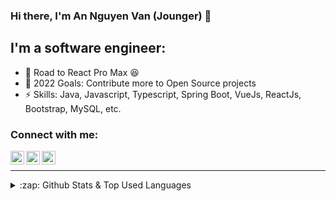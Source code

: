 ### Hi there, I'm An Nguyen Van (Jounger) 👋

<!--
**jounger/jounger** is a ✨ _special_ ✨ repository because its `README.md` (this file) appears on your GitHub profile.
-->

## I'm a software engineer:

- 🌱 Road to React Pro Max 😆
- 🥅 2022 Goals: Contribute more to Open Source projects
- ⚡ Skills: Java, Javascript, Typescript, Spring Boot, VueJs, ReactJs, Bootstrap, MySQL, etc.

### Connect with me:

[<img align="left" alt="Nguyen Van An | Leetcode" width="22px" src="https://cdn.jsdelivr.net/npm/simple-icons@v3/icons/leetcode.svg" />][leetcode]
[<img align="left" alt="Nguyen Van An | Codewars" width="22px" src="https://cdn.jsdelivr.net/npm/simple-icons@v3/icons/codewars.svg" />][codewars]
[<img align="left" alt="Nguyen Van An | Hackerrank" width="22px" src="https://cdn.jsdelivr.net/npm/simple-icons@v3/icons/hackerrank.svg" />][hackerrank]

<br />

---

<details>
  <summary>:zap: Github Stats & Top Used Languages</summary>
  <br />
  <img align="left" alt="Jounger's Github Stats" src="https://github-readme-stats.codestackr.vercel.app/api?username=jounger&count_private=true&include_all_commits=true&show_icons=true&hide_border=true" />

</details>

[leetcode]: https://leetcode.com/jounger/
[codewars]: https://www.codewars.com/users/jounger
[hackerrank]: https://www.hackerrank.com/jounger
